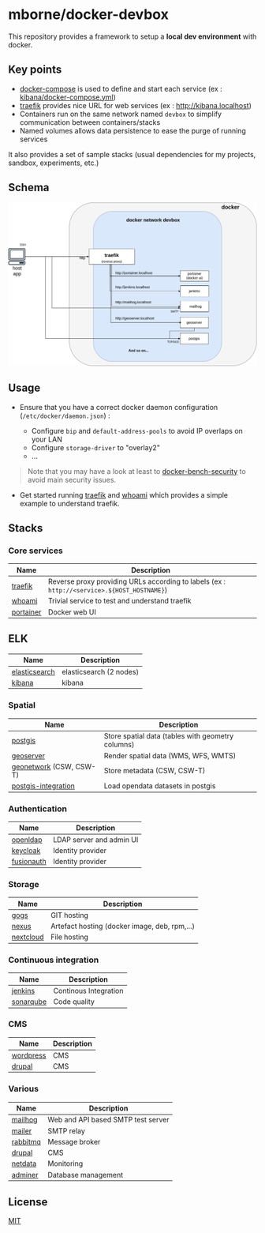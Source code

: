 # mborne/docker-devbox

This repository provides a framework to setup a **local dev environment** with docker.

## Key points

* [docker-compose](https://docs.docker.com/compose/) is used to define and start each service (ex : [kibana/docker-compose.yml](kibana/docker-compose.yml))
* [traefik](https://hub.docker.com/_/traefik) provides nice URL for web services (ex : http://kibana.localhost)
* Containers run on the same network named `devbox` to simplify communication between containers/stacks
* Named volumes allows data persistence to ease the purge of running services

It also provides a set of sample stacks (usual dependencies for my projects, sandbox, experiments, etc.)

## Schema

<div style="text-align:center">
<img src="docs/devbox.png" title="Architecture schema"/>
</div>

## Usage

* Ensure that you have a correct docker daemon configuration (`/etc/docker/daemon.json`) :

  * Configure `bip` and `default-address-pools` to avoid IP overlaps on your LAN
  * Configure `storage-driver` to "overlay2"
  * ...

> Note that you may have a look at least to [docker-bench-security](https://github.com/docker/docker-bench-security) to avoid main security issues.

* Get started running [traefik](traefik/README.md) and [whoami](whoami/README.md) which provides a simple example to understand traefik.


## Stacks

### Core services

| Name                             | Description                                                                                 |
|----------------------------------|---------------------------------------------------------------------------------------------|
| [traefik](traefik/README.md)     | Reverse proxy providing URLs according to labels (ex : `http://<service>.${HOST_HOSTNAME}`) |
| [whoami](whoami/README.md)       | Trivial service to test and understand traefik                                              |
| [portainer](portainer/README.md) | Docker web UI                                                                               |

## ELK

| Name                                     | Description             |
|------------------------------------------|-------------------------|
| [elasticsearch](elasticsearch/README.md) | elasticsearch (2 nodes) |
| [kibana](kibana/README.md)               | kibana                  |

### Spatial

| Name                                                               | Description                                       |
|--------------------------------------------------------------------|---------------------------------------------------|
| [postgis](https://github.com/mborne/docker-postgis#docker-postgis) | Store spatial data (tables with geometry columns) |
| [geoserver](geoserver/README.md)                                   | Render spatial data (WMS, WFS, WMTS)              |
| [geonetwork](geonetwork/README.md) (CSW, CSW-T)                    | Store metadata (CSW, CSW-T)                       |
| [postgis-integration](postgis-integration/README.md)               | Load opendata datasets in postgis                 |

### Authentication

| Name                               | Description              |
|------------------------------------|--------------------------|
| [openldap](openldap/README.md)     | LDAP server and admin UI |
| [keycloak](keycloak/README.md)     | Identity provider        |
| [fusionauth](fusionauth/README.md) | Identity provider        |

### Storage

| Name                             | Description                                   |
|----------------------------------|-----------------------------------------------|
| [gogs](gogs/README.md)           | GIT hosting                                   |
| [nexus](nexus/README.md)         | Artefact hosting (docker image, deb, rpm,...) |
| [nextcloud](nextcloud/README.md) | File hosting                                  |

### Continuous integration

| Name                             | Description           |
|----------------------------------|-----------------------|
| [jenkins](jenkins/README.md)     | Continous Integration |
| [sonarqube](sonarqube/README.md) | Code quality          |

### CMS

| Name                             | Description |
|----------------------------------|-------------|
| [wordpress](wordpress/README.md) | CMS         |
| [drupal](drupal/README.md)       | CMS         |

### Various

| Name                           | Description                        |
|--------------------------------|------------------------------------|
| [mailhog](mailhog/README.md)   | Web and API based SMTP test server |
| [mailer](mailer/README.md)     | SMTP relay                         |
| [rabbitmq](rabbitmq/README.md) | Message broker                     |
| [drupal](drupal/README.md)     | CMS                                |
| [netdata](netdata/README.md)   | Monitoring                         |
| [adminer](adminer/README.md)   | Database management                |

## License

[MIT](LICENSE)
